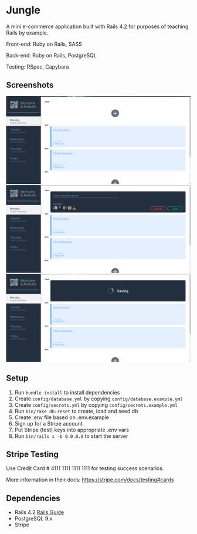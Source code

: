 # Jungle

A mini e-commerce application built with Rails 4.2 for purposes of teaching Rails by example.

Front-end: Ruby on Rails, SASS

Back-end: Ruby on Rails, PostgreSQL

Testing: RSpec, Capybara

## Screenshots

!["Main products page"](https://github.com/lib3rate/scheduler/blob/master/docs/Default%20application%20view.png?raw=true)
!["Specific product page"](https://github.com/lib3rate/scheduler/blob/master/docs/Booking%20an%20appointment.png?raw=true)
!["Cart before checking out"](https://github.com/lib3rate/scheduler/blob/master/docs/Status%20indicator%20when%20updating%20.png?raw=true)

## Setup

1. Run `bundle install` to install dependencies
2. Create `config/database.yml` by copying `config/database.example.yml`
3. Create `config/secrets.yml` by copying `config/secrets.example.yml`
4. Run `bin/rake db:reset` to create, load and seed db
5. Create .env file based on .env.example
6. Sign up for a Stripe account
7. Put Stripe (test) keys into appropriate .env vars
8. Run `bin/rails s -b 0.0.0.0` to start the server

## Stripe Testing

Use Credit Card # 4111 1111 1111 1111 for testing success scenarios.

More information in their docs: <https://stripe.com/docs/testing#cards>

## Dependencies

* Rails 4.2 [Rails Guide](http://guides.rubyonrails.org/v4.2/)
* PostgreSQL 9.x
* Stripe
